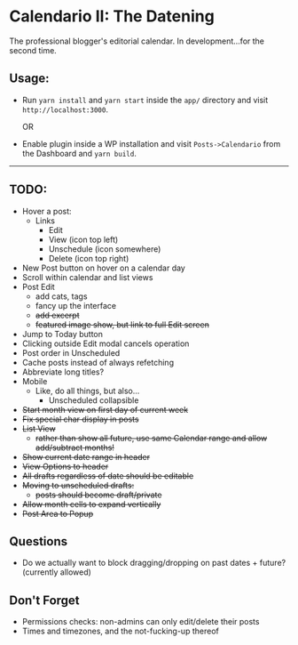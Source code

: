# Calendario II: The Datening

The professional blogger's editorial calendar. In development...for the second time.

## Usage:

-   Run `yarn install` and `yarn start` inside the `app/` directory and visit `http://localhost:3000`.

    OR

-   Enable plugin inside a WP installation and visit `Posts->Calendario` from the Dashboard and `yarn build`.

---

## TODO:

-   Hover a post:
    -   Links
        -   Edit
        -   View (icon top left)
        -   Unschedule (icon somewhere)
        -   Delete (icon top right)
-   New Post button on hover on a calendar day
-   Scroll within calendar and list views
-   Post Edit
    -   add cats, tags
    -   fancy up the interface
    -   ~~add excerpt~~
    -   ~~featured image show, but link to full Edit screen~~
-   Jump to Today button
-   Clicking outside Edit modal cancels operation
-   Post order in Unscheduled
-   Cache posts instead of always refetching
-   Abbreviate long titles?
-   Mobile
    -   Like, do all things, but also...
        -   Unscheduled collapsible
-   ~~Start month view on first day of current week~~
-   ~~Fix special char display in posts~~
-   ~~List View~~
    -   ~~rather than show all future, use same Calendar range and allow add/subtract months!~~
-   ~~Show current date range in header~~
-   ~~View Options to header~~
-   ~~All drafts regardless of date should be editable~~
-   ~~Moving to unscheduled drafts:~~
    -   ~~posts should become draft/private~~
-   ~~Allow month cells to expand vertically~~
-   ~~Post Area to Popup~~

## Questions

-   Do we actually want to block dragging/dropping on past dates + future? (currently allowed)

## Don't Forget

-   Permissions checks: non-admins can only edit/delete their posts
-   Times and timezones, and the not-fucking-up thereof

